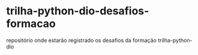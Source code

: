 # trilha-python-dio-desafios-formacao
repositório onde estarão registrado os desafios da formação trilha-python-dio

